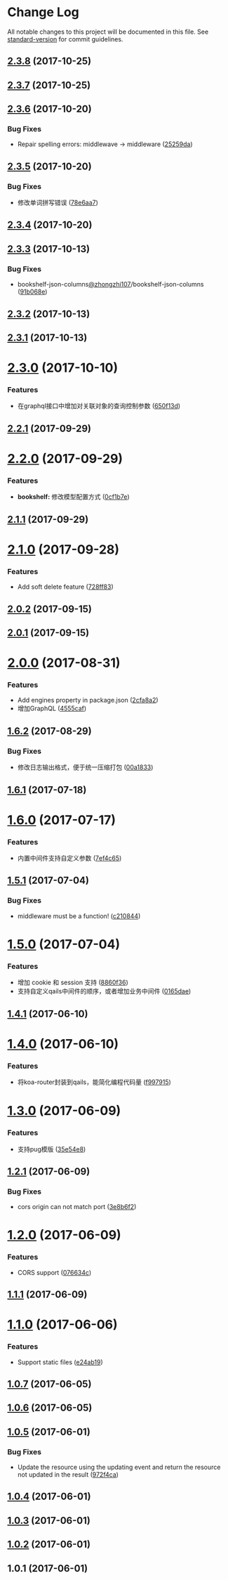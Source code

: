 # Change Log

All notable changes to this project will be documented in this file. See [standard-version](https://github.com/conventional-changelog/standard-version) for commit guidelines.

<a name="2.3.8"></a>
## [2.3.8](https://github.com/qailsjs/qails/compare/v2.3.7...v2.3.8) (2017-10-25)



<a name="2.3.7"></a>
## [2.3.7](https://github.com/qailsjs/qails/compare/v2.3.6...v2.3.7) (2017-10-25)



<a name="2.3.6"></a>
## [2.3.6](https://github.com/qailsjs/qails/compare/v2.3.5...v2.3.6) (2017-10-20)


### Bug Fixes

* Repair spelling errors: middlewave -> middleware ([25259da](https://github.com/qailsjs/qails/commit/25259da))



<a name="2.3.5"></a>
## [2.3.5](https://github.com/qailsjs/qails/compare/v2.3.4...v2.3.5) (2017-10-20)


### Bug Fixes

* 修改单词拼写错误 ([78e6aa7](https://github.com/qailsjs/qails/commit/78e6aa7))



<a name="2.3.4"></a>
## [2.3.4](https://github.com/qailsjs/qails/compare/v2.3.3...v2.3.4) (2017-10-20)



<a name="2.3.3"></a>
## [2.3.3](https://github.com/qailsjs/qails/compare/v2.3.2...v2.3.3) (2017-10-13)


### Bug Fixes

* bookshelf-json-columns[@zhongzhi107](https://github.com/zhongzhi107)/bookshelf-json-columns ([91b068e](https://github.com/qailsjs/qails/commit/91b068e))



<a name="2.3.2"></a>
## [2.3.2](https://github.com/qailsjs/qails/compare/v2.3.1...v2.3.2) (2017-10-13)



<a name="2.3.1"></a>
## [2.3.1](https://github.com/qailsjs/qails/compare/v2.3.0...v2.3.1) (2017-10-13)



<a name="2.3.0"></a>
# [2.3.0](https://github.com/qailsjs/qails/compare/v2.2.1...v2.3.0) (2017-10-10)


### Features

* 在graphql接口中增加对关联对象的查询控制参数 ([650f13d](https://github.com/qailsjs/qails/commit/650f13d))



<a name="2.2.1"></a>
## [2.2.1](https://github.com/qailsjs/qails/compare/v2.2.0...v2.2.1) (2017-09-29)



<a name="2.2.0"></a>
# [2.2.0](https://github.com/qailsjs/qails/compare/v2.1.1...v2.2.0) (2017-09-29)


### Features

* **bookshelf:** 修改模型配置方式 ([0cf1b7e](https://github.com/qailsjs/qails/commit/0cf1b7e))



<a name="2.1.1"></a>
## [2.1.1](https://github.com/qailsjs/qails/compare/v2.1.0...v2.1.1) (2017-09-29)



<a name="2.1.0"></a>
# [2.1.0](https://github.com/qailsjs/qails/compare/v2.0.2...v2.1.0) (2017-09-28)


### Features

* Add soft delete feature ([728ff83](https://github.com/qailsjs/qails/commit/728ff83))



<a name="2.0.2"></a>
## [2.0.2](https://github.com/qailsjs/qails/compare/v2.0.1...v2.0.2) (2017-09-15)



<a name="2.0.1"></a>
## [2.0.1](https://github.com/qailsjs/qails/compare/v2.0.0...v2.0.1) (2017-09-15)



<a name="2.0.0"></a>
# [2.0.0](https://github.com/qailsjs/qails/compare/v1.6.2...v2.0.0) (2017-08-31)


### Features

* Add engines property in package.json ([2cfa8a2](https://github.com/qailsjs/qails/commit/2cfa8a2))
* 增加GraphQL ([4555caf](https://github.com/qailsjs/qails/commit/4555caf))



<a name="1.6.2"></a>
## [1.6.2](https://github.com/qailsjs/qails/compare/v1.6.1...v1.6.2) (2017-08-29)


### Bug Fixes

* 修改日志输出格式，便于统一压缩打包 ([00a1833](https://github.com/qailsjs/qails/commit/00a1833))



<a name="1.6.1"></a>
## [1.6.1](https://github.com/qailsjs/qails/compare/v1.6.0...v1.6.1) (2017-07-18)



<a name="1.6.0"></a>
# [1.6.0](https://github.com/qailsjs/qails/compare/v1.5.1...v1.6.0) (2017-07-17)


### Features

* 内置中间件支持自定义参数 ([7ef4c65](https://github.com/qailsjs/qails/commit/7ef4c65))



<a name="1.5.1"></a>
## [1.5.1](https://github.com/qailsjs/qails/compare/v1.5.0...v1.5.1) (2017-07-04)


### Bug Fixes

* middleware must be a function! ([c210844](https://github.com/qailsjs/qails/commit/c210844))



<a name="1.5.0"></a>
# [1.5.0](https://github.com/qailsjs/qails/compare/v1.4.1...v1.5.0) (2017-07-04)


### Features

* 增加 cookie 和 session 支持 ([8860f36](https://github.com/qailsjs/qails/commit/8860f36))
* 支持自定义qails中间件的顺序，或者增加业务中间件 ([0165dae](https://github.com/qailsjs/qails/commit/0165dae))



<a name="1.4.1"></a>
## [1.4.1](https://github.com/qailsjs/qails/compare/v1.4.0...v1.4.1) (2017-06-10)



<a name="1.4.0"></a>
# [1.4.0](https://github.com/qailsjs/qails/compare/v1.3.0...v1.4.0) (2017-06-10)


### Features

* 将koa-router封装到qails，能简化编程代码量 ([f997915](https://github.com/qailsjs/qails/commit/f997915))



<a name="1.3.0"></a>
# [1.3.0](https://github.com/qailsjs/qails/compare/v1.2.1...v1.3.0) (2017-06-09)


### Features

* 支持pug模版 ([35e54e8](https://github.com/qailsjs/qails/commit/35e54e8))



<a name="1.2.1"></a>
## [1.2.1](https://github.com/qailsjs/qails/compare/v1.2.0...v1.2.1) (2017-06-09)


### Bug Fixes

* cors origin can not match port ([3e8b6f2](https://github.com/qailsjs/qails/commit/3e8b6f2))



<a name="1.2.0"></a>
# [1.2.0](https://github.com/qailsjs/qails/compare/v1.1.1...v1.2.0) (2017-06-09)


### Features

* CORS support ([076634c](https://github.com/qailsjs/qails/commit/076634c))



<a name="1.1.1"></a>
## [1.1.1](https://github.com/qailsjs/qails/compare/v1.1.0...v1.1.1) (2017-06-09)



<a name="1.1.0"></a>
# [1.1.0](https://github.com/zhongzhi107/qails/compare/v1.0.7...v1.1.0) (2017-06-06)


### Features

* Support static files ([e24ab19](https://github.com/zhongzhi107/qails/commit/e24ab19))



<a name="1.0.7"></a>
## [1.0.7](https://github.com/zhongzhi107/qails/compare/v1.0.6...v1.0.7) (2017-06-05)



<a name="1.0.6"></a>
## [1.0.6](https://github.com/zhongzhi107/qails/compare/v1.0.5...v1.0.6) (2017-06-05)



<a name="1.0.5"></a>
## [1.0.5](https://github.com/zhongzhi107/qails/compare/v1.0.4...v1.0.5) (2017-06-01)


### Bug Fixes

* Update the resource using the updating event and return the resource not updated in the result ([972f4ca](https://github.com/zhongzhi107/qails/commit/972f4ca))



<a name="1.0.4"></a>
## [1.0.4](https://github.com/zhongzhi107/qails/compare/v1.0.3...v1.0.4) (2017-06-01)



<a name="1.0.3"></a>
## [1.0.3](https://github.com/zhongzhi107/qails/compare/v1.0.2...v1.0.3) (2017-06-01)



<a name="1.0.2"></a>
## [1.0.2](https://github.com/zhongzhi107/qails/compare/v1.0.1...v1.0.2) (2017-06-01)



<a name="1.0.1"></a>
## 1.0.1 (2017-06-01)
